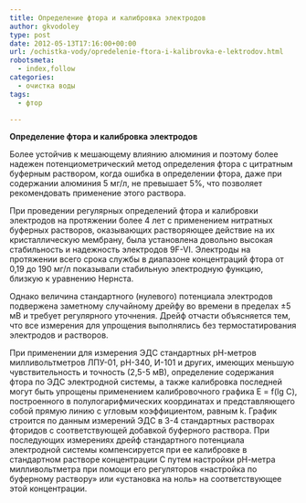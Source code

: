 ```yaml
---
title: Определение фтора и калибровка электродов
author: gkvodoley
type: post
date: 2012-05-13T17:16:00+00:00
url: /ochistka-vody/opredelenie-ftora-i-kalibrovka-e-lektrodov.html
robotsmeta:
  - index,follow
categories:
  - очистка воды
tags:
  - фтор

---
```

**Определение фтора и калибровка электродов**
  
Более устойчив к мешающему влиянию алюминия и поэтому более надежен потенциометрический метод определения фтора с цитратным буферным раствором, когда ошибка в определении фтора, даже при содержании алюминия 5 мг/л, не превышает 5%, что позволяет рекомендовать применение этого раствора.
  
При проведении регулярных определений фтора и калибровки электродов на протяжении более 4 лет с применением нитратных буферных растворов, оказывающих растворяющее действие на их кристаллическую мембрану, была установлена довольно высокая стабильность и надежность электродов 9F-VI. Электроды на протяжении всего срока службы в диапазоне концентраций фтора от 0,19 до 190 мг/л показывали стабильную электродную функцию, близкую к уравнению Нернста.
  
Однако величина стандартного (нулевого) потенциала электродов подвержена заметному случайному дрейфу во времени в пределах ±5 мВ и требует регулярного уточнения. Дрейф отчасти объясняется тем, что все измерения для упрощения выполнялись без термостатирования электродов и растворов.
  
При применении для измерения ЭДС стандартных рН-метров милливольтметров ЛПУ-01, рН-340, И-101 и других, имеющих меньшую чувствительность и точность (2,5-5 мВ), определение содержания фтора по ЭДС электродной системы, а также калибровка последней могут быть упрощены применением калибровочного графика Е = f(lg С), построенного в полулогарифмических координатах и представляющего собой прямую линию с угловым коэффициентом, равным k. График строится по данным измерений ЭДС в 3-4 стандартных растворах фторидов с соответствующей добавкой буферного раствора. При последующих измерениях дрейф стандартного потенциала электродной системы компенсируется при ее калибровке в стандартном растворе концентрации С путем настройки рН-метра милливольтметра при помощи его регуляторов «настройка по буферному раствору» или «установка на ноль» на соответствующее этой концентрации.
